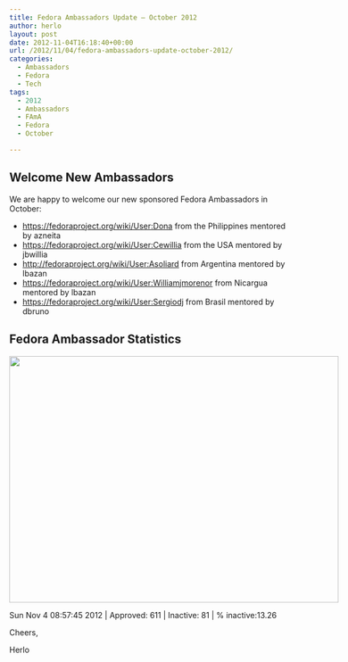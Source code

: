```yaml
---
title: Fedora Ambassadors Update – October 2012
author: herlo
layout: post
date: 2012-11-04T16:18:40+00:00
url: /2012/11/04/fedora-ambassadors-update-october-2012/
categories:
  - Ambassadors
  - Fedora
  - Tech
tags:
  - 2012
  - Ambassadors
  - FAmA
  - Fedora
  - October

---
```

## Welcome New Ambassadors

We are happy to welcome our new sponsored Fedora Ambassadors in October:

  * <https://fedoraproject.org/wiki/User:Dona> from the Philippines mentored by azneita
  * <https://fedoraproject.org/wiki/User:Cewillia> from the USA mentored by jbwillia
  * <http://fedoraproject.org/wiki/User:Asoliard> from Argentina mentored by lbazan
  * <https://fedoraproject.org/wiki/User:Williamjmorenor> from Nicargua mentored by lbazan
  * <https://fedoraproject.org/wiki/User:Sergiodj> from Brasil mentored by dbruno

## Fedora Ambassador Statistics

<div id="attachment_1144" style="width: 600px" class="wp-caption alignleft">
  <img class="alignleft size-medium wp-image-1145" title="ambassadors-2012" src="{{<siteurl>}}uploads/2012/11/ambassadors-20121-590x442.png" alt="" width="590" height="442" srcset="{{<siteurl>}}uploads/2012/11/ambassadors-20121-590x442.png 590w, {{<siteurl>}}uploads/2012/11/ambassadors-20121.png 800w" sizes="(max-width: 590px) 100vw, 590px" />
  
  <p class="wp-caption-text">
    Sun Nov 4 08:57:45 2012 | Approved: 611 | Inactive: 81 | % inactive:13.26
  </p>
</div>

Cheers,

Herlo
